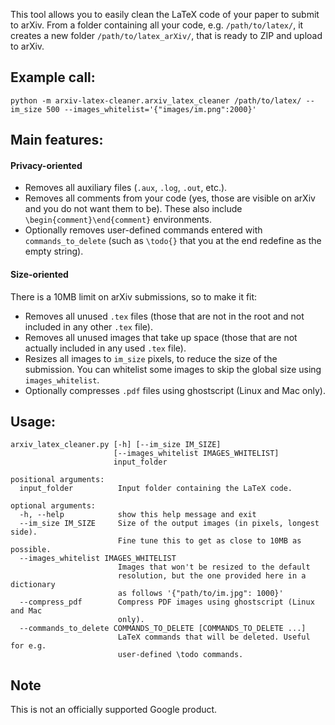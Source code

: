 This tool allows you to easily clean the LaTeX code of your paper to submit to
arXiv. From a folder containing all your code, e.g. `/path/to/latex/`, it
creates a new folder `/path/to/latex_arXiv/`, that is ready to ZIP and upload to
arXiv.

## Example call:

```
python -m arxiv-latex-cleaner.arxiv_latex_cleaner /path/to/latex/ --im_size 500 --images_whitelist='{"images/im.png":2000}'
```

## Main features:

#### Privacy-oriented

*   Removes all auxiliary files (`.aux`, `.log`, `.out`, etc.).
*   Removes all comments from your code (yes, those are visible on arXiv and you
    do not want them to be). These also include `\begin{comment}\end{comment}`
    environments.
*   Optionally removes user-defined commands entered with `commands_to_delete`
    (such as `\todo{}` that you at the end redefine as the empty string).

#### Size-oriented

There is a 10MB limit on arXiv submissions, so to make it fit:

*   Removes all unused `.tex` files (those that are not in the root and not
    included in any other `.tex` file).
*   Removes all unused images that take up space (those that are not actually
    included in any used `.tex` file).
*   Resizes all images to `im_size` pixels, to reduce the size of the
    submission. You can whitelist some images to skip the global size using
    `images_whitelist`.
*   Optionally compresses `.pdf` files using ghostscript (Linux and Mac only).

## Usage:

```
arxiv_latex_cleaner.py [-h] [--im_size IM_SIZE]
                       [--images_whitelist IMAGES_WHITELIST]
                       input_folder

positional arguments:
  input_folder          Input folder containing the LaTeX code.

optional arguments:
  -h, --help            show this help message and exit
  --im_size IM_SIZE     Size of the output images (in pixels, longest side).
                        Fine tune this to get as close to 10MB as possible.
  --images_whitelist IMAGES_WHITELIST
                        Images that won't be resized to the default
                        resolution, but the one provided here in a dictionary
                        as follows '{"path/to/im.jpg": 1000}'
  --compress_pdf        Compress PDF images using ghostscript (Linux and Mac
                        only).
  --commands_to_delete COMMANDS_TO_DELETE [COMMANDS_TO_DELETE ...]
                        LaTeX commands that will be deleted. Useful for e.g.
                        user-defined \todo commands.

```

## Note

This is not an officially supported Google product.
